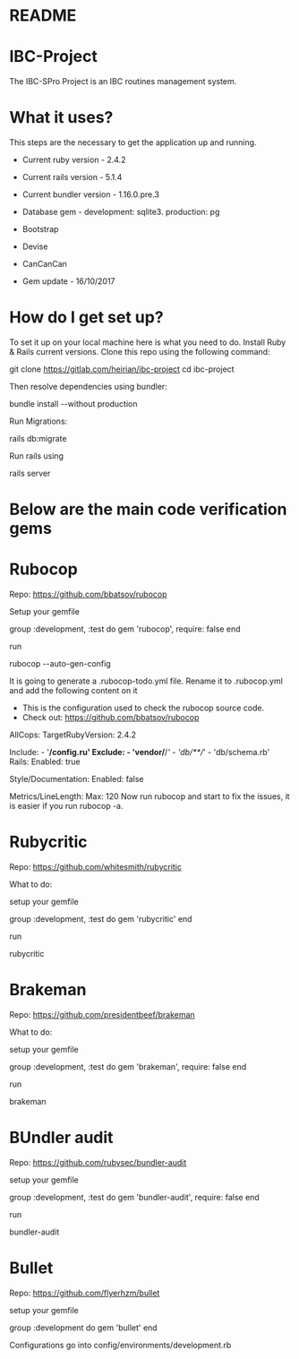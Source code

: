 # README

# IBC-Project

The IBC-SPro Project is an IBC routines management system.

# What it uses?

This steps are the necessary to get the
application up and running.

* Current ruby version - 2.4.2

* Current rails version - 5.1.4

* Current bundler version - 1.16.0.pre.3

* Database gem - development: sqlite3. production: pg

* Bootstrap

* Devise

* CanCanCan

* Gem update - 16/10/2017

# How do I get set up?

To set it up on your local machine here is what you need to do. Install Ruby & Rails current versions.
Clone this repo using the following command:

git clone https://gitlab.com/heirian/ibc-project
cd ibc-project

Then resolve dependencies using bundler:

bundle install --without production

Run Migrations:

rails db:migrate

Run rails using

rails server

# Below are the main code verification gems

# Rubocop

Repo: https://github.com/bbatsov/rubocop

Setup your gemfile

group :development, :test do
  gem 'rubocop', require: false
end

run

rubocop --auto-gen-config

It is going to generate a .rubocop-todo.yml file. Rename it to .rubocop.yml and add the following content on it

* This is the configuration used to check the rubocop source code.
* Check out: https://github.com/bbatsov/rubocop

AllCops:
  TargetRubyVersion: 2.4.2

  Include:
    - '**/config.ru'
  Exclude:
    - 'vendor/**/*'
    - 'db/**/*'
    - 'db/schema.rb'
Rails:
  Enabled: true

Style/Documentation:
  Enabled: false

Metrics/LineLength:
  Max: 120
Now run rubocop and start to fix the issues, it is easier if you run rubocop -a.

# Rubycritic

Repo: https://github.com/whitesmith/rubycritic

What to do:

setup your gemfile

group :development, :test do
  gem 'rubycritic'
end

run

rubycritic

# Brakeman

Repo: https://github.com/presidentbeef/brakeman

What to do:

setup your gemfile

group :development, :test do
  gem 'brakeman', require: false
end

run

brakeman

# BUndler audit

Repo: https://github.com/rubysec/bundler-audit

setup your gemfile

group :development, :test do
  gem 'bundler-audit', require: false
end

run

bundler-audit

# Bullet

Repo: https://github.com/flyerhzm/bullet

setup your gemfile

group :development do
  gem 'bullet'
end

Configurations go into config/environments/development.rb
